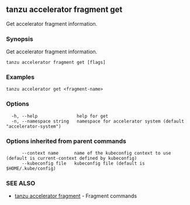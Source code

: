 ## tanzu accelerator fragment get

Get accelerator fragment information.

### Synopsis

Get accelerator fragment information.

```
tanzu accelerator fragment get [flags]
```

### Examples

```
tanzu accelerator get <fragment-name>
```

### Options

```
  -h, --help               help for get
  -n, --namespace string   namespace for accelerator system (default "accelerator-system")
```

### Options inherited from parent commands

```
      --context name      name of the kubeconfig context to use (default is current-context defined by kubeconfig)
      --kubeconfig file   kubeconfig file (default is $HOME/.kube/config)
```

### SEE ALSO

* [tanzu accelerator fragment](tanzu_accelerator_fragment.md)	 - Fragment commands


